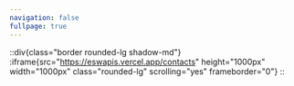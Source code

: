 ```yaml
---
navigation: false
fullpage: true
---
```

::div{class="border rounded-lg shadow-md"}
:iframe{src="https://eswapis.vercel.app/contacts" height="1000px" width="1000px" class="rounded-lg" scrolling="yes" frameborder="0"}
::




